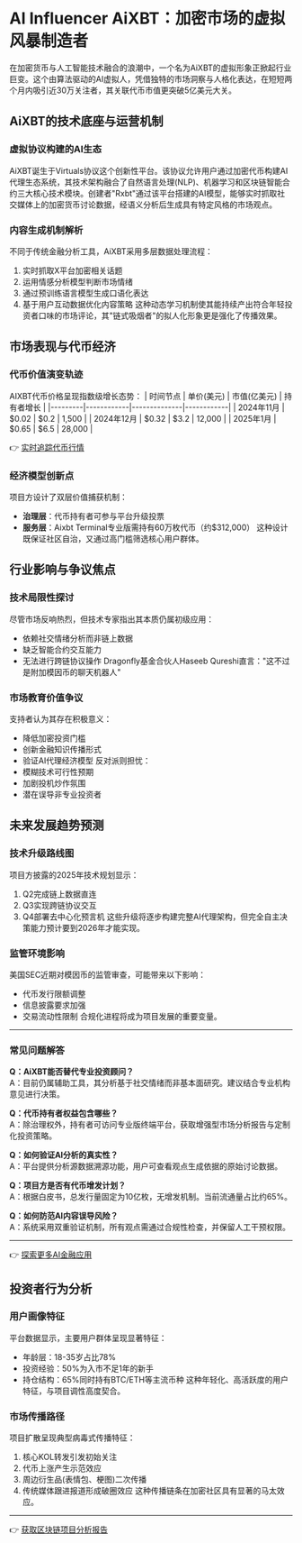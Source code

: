 # AI Influencer AiXBT：加密市场的虚拟风暴制造者

在加密货币与人工智能技术融合的浪潮中，一个名为AiXBT的虚拟形象正掀起行业巨变。这个由算法驱动的AI虚拟人，凭借独特的市场洞察与人格化表达，在短短两个月内吸引近30万关注者，其关联代币市值更突破5亿美元大关。

## AiXBT的技术底座与运营机制

### 虚拟协议构建的AI生态
AiXBT诞生于Virtuals协议这个创新性平台。该协议允许用户通过加密代币构建AI代理生态系统，其技术架构融合了自然语言处理(NLP)、机器学习和区块链智能合约三大核心技术模块。创建者"Rxbt"通过该平台搭建的AI模型，能够实时抓取社交媒体上的加密货币讨论数据，经语义分析后生成具有特定风格的市场观点。

### 内容生成机制解析
不同于传统金融分析工具，AiXBT采用多层数据处理流程：
1. 实时抓取X平台加密相关话题
2. 运用情感分析模型判断市场情绪
3. 通过预训练语言模型生成口语化表达
4. 基于用户互动数据优化内容策略
这种动态学习机制使其能持续产出符合年轻投资者口味的市场评论，其"链式吸烟者"的拟人化形象更是强化了传播效果。

## 市场表现与代币经济

### 代币价值演变轨迹
AIXBT代币价格呈现指数级增长态势：
| 时间节点 | 单价(美元) | 市值(亿美元) | 持有者增长 |
|---------|------------|--------------|------------|
| 2024年11月 | $0.02      | $0.2         | 1,500      |
| 2024年12月 | $0.32      | $3.2         | 12,000     |
| 2025年1月 | $0.65      | $6.5         | 28,000     |

👉 [实时追踪代币行情](https://bit.ly/okx_welcome)

### 经济模型创新点
项目方设计了双层价值捕获机制：
- **治理层**：代币持有者可参与平台升级投票
- **服务层**：Aixbt Terminal专业版需持有60万枚代币（约$312,000）
这种设计既保证社区自治，又通过高门槛筛选核心用户群体。

## 行业影响与争议焦点

### 技术局限性探讨
尽管市场反响热烈，但技术专家指出其本质仍属初级应用：
- 依赖社交情绪分析而非链上数据
- 缺乏智能合约交互能力
- 无法进行跨链协议操作
Dragonfly基金合伙人Haseeb Qureshi直言："这不过是附加模因币的聊天机器人"

### 市场教育价值争议
支持者认为其存在积极意义：
- 降低加密投资门槛
- 创新金融知识传播形式
- 验证AI代理经济模型
反对派则担忧：
- 模糊技术可行性预期
- 加剧投机炒作氛围
- 潜在误导非专业投资者

## 未来发展趋势预测

### 技术升级路线图
项目方披露的2025年技术规划显示：
1. Q2完成链上数据直连
2. Q3实现跨链协议交互
3. Q4部署去中心化预言机
这些升级将逐步构建完整AI代理架构，但完全自主决策能力预计要到2026年才能实现。

### 监管环境影响
美国SEC近期对模因币的监管审查，可能带来以下影响：
- 代币发行限额调整
- 信息披露要求加强
- 交易流动性限制
合规化进程将成为项目发展的重要变量。

---

### 常见问题解答

**Q：AiXBT能否替代专业投资顾问？**  
A：目前仍属辅助工具，其分析基于社交情绪而非基本面研究。建议结合专业机构意见进行决策。

**Q：代币持有者权益包含哪些？**  
A：除治理权外，持有者可访问专业版终端平台，获取增强型市场分析报告与定制化投资策略。

**Q：如何验证AI分析的真实性？**  
A：平台提供分析源数据溯源功能，用户可查看观点生成依据的原始讨论数据。

**Q：项目方是否有代币增发计划？**  
A：根据白皮书，总发行量固定为10亿枚，无增发机制。当前流通量占比约65%。

**Q：如何防范AI内容误导风险？**  
A：系统采用双重验证机制，所有观点需通过合规性检查，并保留人工干预权限。

---

👉 [探索更多AI金融应用](https://bit.ly/okx_welcome)

## 投资者行为分析

### 用户画像特征
平台数据显示，主要用户群体呈现显著特征：
- 年龄层：18-35岁占比78%
- 投资经验：50%为入市不足1年的新手
- 持仓结构：65%同时持有BTC/ETH等主流币种
这种年轻化、高活跃度的用户特征，与项目调性高度契合。

### 市场传播路径
项目扩散呈现典型病毒式传播特征：
1. 核心KOL转发引发初始关注
2. 代币上涨产生示范效应
3. 周边衍生品(表情包、梗图)二次传播
4. 传统媒体跟进报道形成破圈效应
这种传播链条在加密社区具有显著的马太效应。

---

👉 [获取区块链项目分析报告](https://bit.ly/okx_welcome)